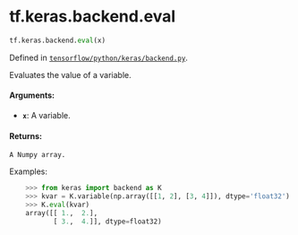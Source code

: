 <div itemscope itemtype="http://developers.google.com/ReferenceObject">
<meta itemprop="name" content="tf.keras.backend.eval" />
<meta itemprop="path" content="Stable" />
</div>

# tf.keras.backend.eval

``` python
tf.keras.backend.eval(x)
```



Defined in [`tensorflow/python/keras/backend.py`](https://www.tensorflow.org/code/tensorflow/python/keras/backend.py).

Evaluates the value of a variable.

#### Arguments:

* <b>`x`</b>: A variable.


#### Returns:

    A Numpy array.

Examples:
```python
    >>> from keras import backend as K
    >>> kvar = K.variable(np.array([[1, 2], [3, 4]]), dtype='float32')
    >>> K.eval(kvar)
    array([[ 1.,  2.],
           [ 3.,  4.]], dtype=float32)
```